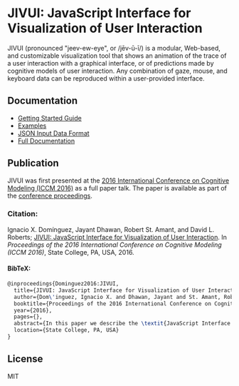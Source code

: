 # JIVUI: **J**avaScript **I**nterface for **V**isualization of **U**ser **I**nteraction

JIVUI (pronounced "jeev-ew-eye", or /jēv-ū-ī/) is a modular, Web-based, and customizable visualization tool that shows an animation of the trace of a user interaction with a graphical interface, or of predictions made by cognitive models of user interaction. Any combination of gaze, mouse, and keyboard data can be reproduced within a user-provided interface.

## Documentation

 * [Getting Started Guide](docs/getting_started.md)
 * [Examples](examples/README.md)
 * [JSON Input Data Format](docs/data_format.md)
 * [Full Documentation](docs/README.md)

## Publication

JIVUI was first presented at the [2016 International Conference on Cognitive Modeling (ICCM 2016)](http://acs.ist.psu.edu/iccm2016/) as a full paper talk. The paper is available as part of the [conference proceedings](http://acs.ist.psu.edu/iccm2016/schedule/proceedings/).


### Citation:

Ignacio X. Domínguez, Jayant Dhawan, Robert St. Amant, and David L. Roberts; [JIVUI: JavaScript Interface for Visualization of User Interaction](http://go.ncsu.edu/jivui). In *Proceedings of the 2016 International Conference on Cognitive Modeling (ICCM 2016)*, State College, PA, USA, 2016.

#### BibTeX:

```latex
@inproceedings{Dominguez2016:JIVUI,
  title={JIVUI: JavaScript Interface for Visualization of User Interaction},
  author={Dom\'inguez, Ignacio X. and Dhawan, Jayant and St. Amant, Robert and Roberts, David L.},
  booktitle={Proceedings of the 2016 International Conference on Cognitive Modeling (ICCM 2016)},
  year={2016},
  pages={},
  abstract={In this paper we describe the \textit{JavaScript Interface for Visualization of User Interaction} (JIVUI): a modular, Web-based, and customizable visualization tool that shows an animation of the trace of a user interaction with a graphical interface, or of predictions made by cognitive models of user interaction. Any combination of gaze, mouse, and keyboard data can be reproduced within a user-provided interface. Although customizable, the tool includes a series of plug-ins to support common visualization tasks, including a timeline of input device events and perceptual and cognitive operators based on the Model Human Processor and TYPIST. We talk about our use of this tool to support hypothesis generation, assumption validation, and to guide our modeling efforts.},
  location={State College, PA, USA}
}
```

## License

MIT
